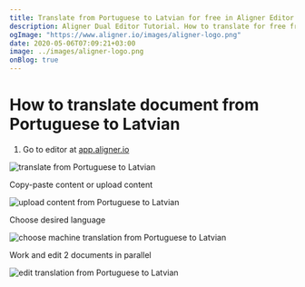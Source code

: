 ```yaml
---
title: Translate from Portuguese to Latvian for free in Aligner Editor
description: Aligner Dual Editor Tutorial. How to translate for free from Portuguese to Latvian. Aligner is multilingual document management platform. 
ogImage: "https://www.aligner.io/images/aligner-logo.png"
date: 2020-05-06T07:09:21+03:00
image: ../images/aligner-logo.png
onBlog: true
---
```


# How to translate document from Portuguese to Latvian

1. Go to editor at [app.aligner.io](https://app.aligner.io "Aligner App web page")

![translate from Portuguese to Latvian](../aligner-blank-editor.png "translate from Portuguese to Latvian")

Copy-paste content or upload content

![upload content from Portuguese to Latvian](../aligner-uploaded-document.png "upload content from Portuguese to Latvian")

Choose desired language

![choose machine translation from Portuguese to Latvian](../aligner-language-dropdown.png "choose machine translation from Portuguese to Latvian")

Work and edit 2 documents in parallel

![edit translation from Portuguese to Latvian](../aligner-double-sitded-editor.png "edit translation from Portuguese to Latvian")

